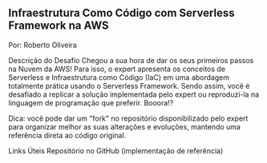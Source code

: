 ## Infraestrutura Como Código com Serverless Framework na AWS
Por: Roberto Oliveira

Descrição do Desafio
Chegou a sua hora de dar os seus primeiros passos na Nuvem da AWS! Para isso, o expert apresenta os conceitos de Serverless e Infraestrutura como Código (IaC) em uma abordagem totalmente prática usando o Serverless Framework. Sendo assim, você é desafiado a replicar a solução implementada pelo expert ou reproduzi-la na linguagem de programação que preferir. Booora!?

 Dica: você pode dar um "fork" no repositório disponibilizado pelo expert para organizar melhor as suas alterações e evoluções, mantendo uma referência direta ao código original.

Links Úteis
Repositório no GitHub (implementação de referência)